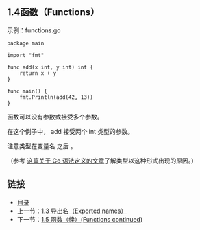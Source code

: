 ## 1.4函数（Functions）

示例：functions.go

	package main

	import "fmt"

	func add(x int, y int) int {
		return x + y
	}

	func main() {
		fmt.Println(add(42, 13))
	}

函数可以没有参数或接受多个参数。

在这个例子中， add 接受两个 int 类型的参数。

注意类型在变量名 之后 。

（参考 [这篇关于 Go 语法定义的文章](https://blog.go-zh.org/gos-declaration-syntax)了解类型以这种形式出现的原因。）

## 链接
* [目录](https://github.com/alphaeye/go-zh/blob/master/tour/directory.md)
* 上一节：[1.3 导出名（Exported names）](https://github.com/alphaeye/go-zh/blob/master/tour/01.03.md)
* 下一节：[1.5 函数（续）(Functions continued)](https://github.com/alphaeye/go-zh/blob/master/tour/01.05.md)
